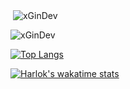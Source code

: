 <p>&nbsp;<img align="center" src="https://github-readme-stats.vercel.app/api?username=xGinDev&show_icons=true&theme=transparent" alt="xGinDev" /></p>

<p><img align="center" src="https://github-readme-streak-stats.herokuapp.com/?user=xGinDev&theme=transparent" alt="xGinDev" /></p>

[![Top Langs](https://github-readme-stats.vercel.app/api/top-langs/?username=xGinDev&layout=donut)](https://github.com/xGinDev/github-readme-stats)

[![Harlok's wakatime stats](https://github-readme-stats.vercel.app/api/wakatime?username=ffflabs&layout=compact)](https://github.com/xGinDev/github-readme-stats)
